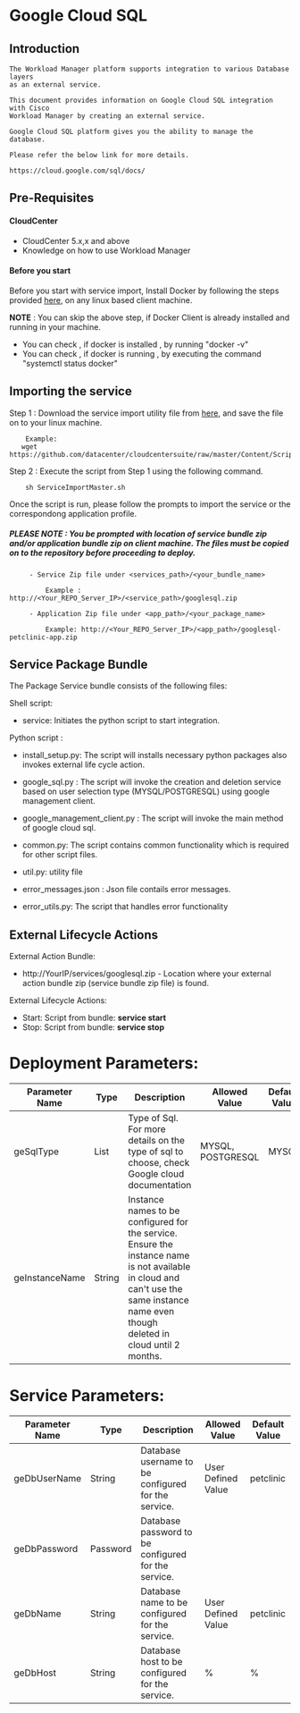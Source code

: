 # Google Cloud SQL

## Introduction

    The Workload Manager platform supports integration to various Database layers 
    as an external service.

    This document provides information on Google Cloud SQL integration with Cisco
    Workload Manager by creating an external service.

    Google Cloud SQL platform gives you the ability to manage the database.

    Please refer the below link for more details.

    https://cloud.google.com/sql/docs/
## Pre-Requisites

#### CloudCenter
- CloudCenter 5.x,x and above
- Knowledge on how to use Workload Manager

#### Before you start
Before you start with service import, Install Docker by following the steps provided [here](https://wwwin-github.cisco.com/CloudCenterSuite/Content-Factory/raw/master/dockerimages/Steps%20for%20Installation%20of%20Docker%20CE%20on%20CentOS7_V2.docx), on any linux based client machine.

**NOTE** : You can skip the above step, if Docker Client is already installed and running in your machine. 
- You can check , if docker is installed , by running "docker -v"
- You can check , if docker is running , by executing the command "systemctl status docker"

## Importing the service

Step 1 : Download the service import utility file  from [here](https://raw.githubusercontent.com/datacenter/cloudcentersuite/master/Content/Scripts/ServiceImportMaster.sh), and save the file on to your linux machine.

	    Example: 
       wget https://github.com/datacenter/cloudcentersuite/raw/master/Content/Scripts/ServiceImportMaster.sh
				

Step 2 : Execute the script from Step 1 using the following command.

        sh ServiceImportMaster.sh

Once the script is run, please follow the prompts to import the service or the correspondong application profile.


##### PLEASE NOTE : You be prompted with location of service bundle zip and/or application bundle zip on client machine. The files must be copied on to the repository before proceeding to deploy.

         - Service Zip file under <services_path>/<your_bundle_name>
                    
             Example : http://<Your_REPO_Server_IP>/<service_path>/googlesql.zip 
    
         - Application Zip file under <app_path>/<your_package_name>
            
             Example: http://<Your_REPO_Server_IP>/<app_path>/googlesql-petclinic-app.zip
   
## Service Package Bundle

The Package Service bundle consists of the following files:

Shell script:

- service: Initiates the python script to start integration.

Python script :

- install_setup.py: The script will installs necessary python packages also invokes external life cycle action.

- google_sql.py : The script will invoke the creation and deletion service based on user selection type (MYSQL/POSTGRESQL) using google management client.

- google_management_client.py : The script will invoke the main method of google cloud sql.

- common.py: The script contains common functionality which is required for other script files.

- util.py: utility file

- error_messages.json : Json file contails error messages.

- error_utils.py: The script that handles error functionality

## External Lifecycle Actions 

External Action Bundle:  
 - http://YourIP/services/googlesql.zip - Location where your external action bundle zip (service bundle zip file) is found.
 
External Lifecycle Actions: 
 - Start: Script from bundle: **service start**
 - Stop: Script from bundle: **service stop** 

#  Deployment Parameters:

| Parameter Name | Type | Description | Allowed Value |Default Value |
| ------ | ------ | ------ |------ | ------ |
| geSqlType | List | Type of Sql. For more details on the type of sql to choose, check Google cloud documentation | MYSQL, POSTGRESQL | MYSQL| 
| geInstanceName | String | Instance names to be configured for the service. Ensure the instance name is  not available in cloud and can't use the same instance name even though deleted in cloud until 2 months.|


#  Service Parameters:

| Parameter Name | Type | Description | Allowed Value |Default Value |
| ------ | ------ | ------ |------ | ------ |
| geDbUserName | String | Database username to be configured for the service. | User Defined Value | petclinic |
| geDbPassword| Password | Database password to be configured for the service. |
| geDbName | String | Database name to be configured for the service.| User Defined Value | petclinic |
| geDbHost | String | Database host to be configured for the service.| % | %



